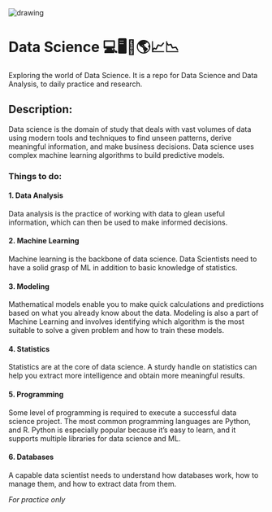 <img src="https://raw.githubusercontent.com/debjeet-dev/data_science/main/repoCover_img.jpg?token=GHSAT0AAAAAABVUUNRPVW6YMWLX4DQWQTH6YWB4SBA" alt="drawing"/>

# Data Science 💻🖥🧠🌎📈📉

Exploring the world of Data Science.
It is a repo for Data Science and Data Analysis, to daily practice and research.

## Description:
Data science is the domain of study that deals with vast volumes of data using modern tools and techniques to find unseen patterns, derive meaningful information, and make business decisions. Data science uses complex machine learning algorithms to build predictive models.


### Things to do:

#### 1. Data Analysis
Data analysis is the practice of working with data to glean useful information, which can then be used to make informed decisions.

#### 2. Machine Learning
Machine learning is the backbone of data science. Data Scientists need to have a solid grasp of ML in addition to basic knowledge of statistics.

#### 3. Modeling
Mathematical models enable you to make quick calculations and predictions based on what you already know about the data. Modeling is also a part of Machine Learning and involves identifying which algorithm is the most suitable to solve a given problem and how to train these models.

#### 4. Statistics
Statistics are at the core of data science. A sturdy handle on statistics can help you extract more intelligence and obtain more meaningful results.

#### 5. Programming
Some level of programming is required to execute a successful data science project. The most common programming languages are Python, and R. Python is especially popular because it’s easy to learn, and it supports multiple libraries for data science and ML.

#### 6. Databases
A capable data scientist needs to understand how databases work, how to manage them, and how to extract data from them.


*For practice only*


